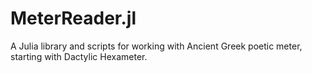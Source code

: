 # MeterReader.jl
A Julia library and scripts for working with Ancient Greek poetic meter, starting with Dactylic Hexameter.
